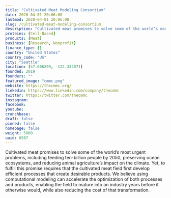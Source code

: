 ```yaml
---
title: "Cultivated Meat Modeling Consortium"
date: 2020-04-01 20:06:08
lastmod: 2020-04-01 20:06:08
slug: /cultivated-meat-modeling-consortium
description: "Cultivated meat promises to solve some of the world’s most urgent problems, including feeding ten-billion people by 2050, preserving ocean ecosystems, and reducing animal agriculture’s impact on the climate. Yet, to fulfill this promise requires that the cultivated meat field first develop efficient processes that create desirable products. We believe using computational modeling can accelerate the optimization of both processes and products, enabling the field to mature into an industry years before it otherwise would, while also reducing the cost of that transformation."
proteins: [Cell-Based]
products: [Meat]
business: [Research, Nonprofit]
finance_type: []
country: "United States"
country_code: "US"
city: "Seattle"
location: [47.606209, -122.332071]
founded: 2019
founders: ""
featured_image: "cmmc.png"
website: https://thecmmc.org/
linkedin: https://www.linkedin.com/company/thecmmc
twitter: https://twitter.com/thecmmc
instagram: 
facebook: 
youtube: 
crunchbase: 
draft: false
pinned: false
homepage: false
weight: 5000
uuid: 6587
---
```

Cultivated meat promises to solve some of the world’s most urgent problems, including feeding ten-billion people by 2050, preserving ocean ecosystems, and reducing animal agriculture’s impact on the climate. Yet, to fulfill this promise requires that the cultivated meat field first develop efficient processes that create desirable products. We believe using computational modeling can accelerate the optimization of both processes and products, enabling the field to mature into an industry years before it otherwise would, while also reducing the cost of that transformation.
